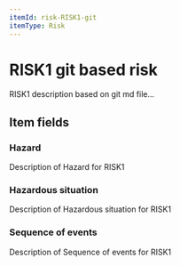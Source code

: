 ```yaml
---
itemId: risk-RISK1-git
itemType: Risk
---
```


# RISK1 git based risk

RISK1 description based on git md file...

## Item fields

### Hazard

Description of Hazard for RISK1

### Hazardous situation

Description of Hazardous situation for RISK1

### Sequence of events

Description of Sequence of events for RISK1
